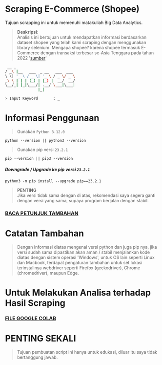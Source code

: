 # **Scraping E-Commerce (Shopee)**
Tujuan scrapping ini untuk memenuhi matakuliah Big Data Analytics.

> **Deskripsi**:<br>
Analisis ini bertujuan untuk mendapatkan informasi berdasarkan dataset shopee yang telah kami scraping dengan menggunakan library selenium. Mengapa shopee? karena shopee termasuk E-Commerce dengan transaksi terbesar se-Asia Tenggara pada tahun 2022 '[sumber](https://goodstats.id/article/shopee-platform-e-commerce-dengan-nilai-transaksi-terbesar-di-asia-tenggara-2022-bc0uV)'

```bash
 __ _
/ _\ |__   ___  _ __   ___  ___
\ \| '_ \ / _ \| '_ \ / _ \/ _ \
_\ \ | | | (_) | |_) |  __/  __/
\__/_| |_|\___/| .__/ \___|\___|
               |_|

> Input Keyword       : _
```

# **Informasi Penggunaan**
> Gunakan ```Python 3.12.0```
```python3
python --version || python3 --version
```
> Gunakan pip versi ```23.2.1```
```python3
pip --version || pip3 --version
```
##### Downgrade / Upgrade ke pip versi ```23.2.1```
```python3
python3 -m pip install --upgrade pip==23.2.1
```
> **PENTING**<br>
> Jika versi tidak sama dengan di atas, rekomendasi saya segera ganti dengan versi yang sama, supaya program berjalan dengan stabil.
### **[BACA PETUNJUK TAMBAHAN](https://github.com/syauqqii/scraping_ecommerce/blob/main/doc.txt)**

# **Catatan Tambahan**
> Dengan informasi diatas mengenai versi python dan juga pip nya, jika versi sudah sama dipastikan akan aman / stabil menjalankan kode diatas dengan sistem operasi
> 'Windows', untuk OS lain seperti Linux dan Macbook, terdapat pengaturan tambahan untuk set lokasi terinstallnya webdriver seperti Firefox (geckodriver), Chrome (chromedriver), maupun Edge.

# **Untuk Melakukan Analisa terhadap Hasil Scraping**
### **[FILE GOOGLE COLAB](https://colab.research.google.com/drive/11sERZURFq2tDcGT-B7oFzIb72V8R392s?usp=sharing)**

# **PENTING SEKALI**
> Tujuan pembuatan script ini hanya untuk edukasi, diluar itu saya tidak bertanggung jawab.

